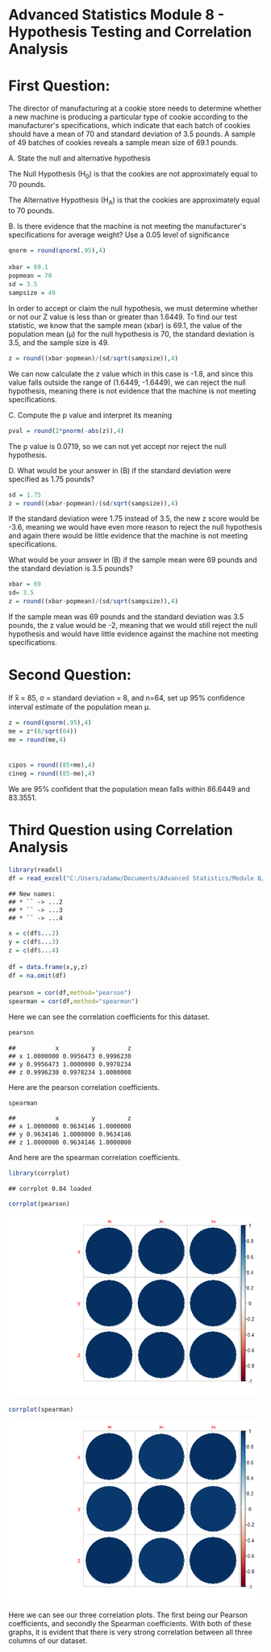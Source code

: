 Advanced Statistics Module 8 - Hypothesis Testing and Correlation Analysis
================

First Question:
===============

The director of manufacturing at a cookie store needs to determine whether a new machine is producing a particular type of cookie according to the manufacturer's specifications, which indicate that each batch of cookies should have a mean of 70 and standard deviation of 3.5 pounds. A sample of 49 batches of cookies reveals a sample mean size of 69.1 pounds.

A. State the null and alternative hypothesis

The Null Hypothesis (H<sub>0</sub>) is that the cookies are not approximately equal to 70 pounds.

The Alternative Hypothesis (H<sub>A</sub>) is that the cookies are approximately equal to 70 pounds.

B. Is there evidence that the machine is not meeting the manufacturer's specifications for average weight? Use a 0.05 level of significance

``` r
qnorm = round(qnorm(.95),4)

xbar = 69.1
popmean = 70
sd = 3.5
sampsize = 49
```

In order to accept or claim the null hypothesis, we must determine whether or not our Z value is less than or greater than 1.6449. To find our test statistic, we know that the sample mean (xbar) is 69.1, the value of the population mean (μ) for the null hypothesis is 70, the standard deviation is 3.5, and the sample size is 49.

``` r
z = round((xbar-popmean)/(sd/sqrt(sampsize)),4)
```

We can now calculate the z value which in this case is -1.8, and since this value falls outside the range of (1.6449, -1.6449), we can reject the null hypothesis, meaning there is not evidence that the machine is not meeting specifications.

C. Compute the p value and interpret its meaning

``` r
pval = round(2*pnorm(-abs(z)),4)
```

The p value is 0.0719, so we can not yet accept nor reject the null hypothesis.

D. What would be your answer in (B) if the standard deviation were specified as 1.75 pounds?

``` r
sd = 1.75
z = round((xbar-popmean)/(sd/sqrt(sampsize)),4)
```

If the standard deviation were 1.75 instead of 3.5, the new z score would be -3.6, meaning we would have even more reason to reject the null hypothesis and again there would be little evidence that the machine is not meeting specifications.

What would be your answer in (B) if the sample mean were 69 pounds and the standard deviation is 3.5 pounds?

``` r
xbar = 69
sd= 3.5
z = round((xbar-popmean)/(sd/sqrt(sampsize)),4)
```

If the sample mean was 69 pounds and the standard deviation was 3.5 pounds, the z value would be -2, meaning that we would still reject the null hypothesis and would have little evidence against the machine not meeting specifications.

Second Question:
================

If x̅ = 85, σ = standard deviation = 8, and n=64, set up 95% confidence interval estimate of the population mean μ.

``` r
z = round(qnorm(.95),4)
me = z*(8/sqrt(64))
me = round(me,4)


cipos = round((85+me),4)
cineg = round((85-me),4)
```

We are 95% confident that the population mean falls within 86.6449 and 83.3551.

Third Question using Correlation Analysis
=========================================

``` r
library(readxl)
df = read_excel("C:/Users/adamw/Documents/Advanced Statistics/Module 8/Copy of module # 8.xls")
```

    ## New names:
    ## * `` -> ...2
    ## * `` -> ...3
    ## * `` -> ...4

``` r
x = c(df$...2)
y = c(df$...3)
z = c(df$...4)

df = data.frame(x,y,z)
df = na.omit(df)

pearson = cor(df,method="pearson")
spearman = cor(df,method="spearman")
```

Here we can see the correlation coefficients for this dataset.

``` r
pearson
```

    ##           x         y         z
    ## x 1.0000000 0.9956473 0.9996230
    ## y 0.9956473 1.0000000 0.9978234
    ## z 0.9996230 0.9978234 1.0000000

Here are the pearson correlation coefficients.

``` r
spearman
```

    ##           x         y         z
    ## x 1.0000000 0.9634146 1.0000000
    ## y 0.9634146 1.0000000 0.9634146
    ## z 1.0000000 0.9634146 1.0000000

And here are the spearman correlation coefficients.

``` r
library(corrplot)
```

    ## corrplot 0.84 loaded

``` r
corrplot(pearson)
```

![](Module-8_files/figure-markdown_github/unnamed-chunk-10-1.png)

``` r
corrplot(spearman)
```

![](Module-8_files/figure-markdown_github/unnamed-chunk-10-2.png)

Here we can see our three correlation plots. The first being our Pearson coefficients, and secondly the Spearman coefficients. With both of these graphs, it is evident that there is very strong correlation between all three columns of our dataset.
